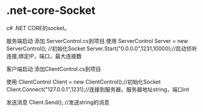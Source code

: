 # .net-core-Socket
c# .NET CORE的socket。

服务端启动
添加 ServerControl.cs到项目
使用
ServerControl Server = new ServerControl(); //初始化Socket
Server.Start("0.0.0.0",1231,10000);//启动侦听连接,绑定IP，端口，最大连接数

客户端启动
添加ClientControl.cs到项目

使用
ClientControl Client = new ClientControl();//初始化Socket
Client.Connect("127.0.0.1",1231);//连接到服务器，服务器地址string，端口int

发送消息
Client.Send(); //发送string的消息
